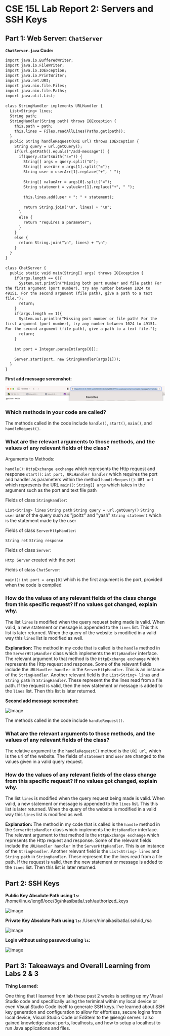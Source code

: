 # CSE 15L Lab Report 2: Servers and SSH Keys 

## Part 1: Web Server: ```ChatServer```

**```ChatServer.java``` Code:**

```
import java.io.BufferedWriter;
import java.io.FileWriter;
import java.io.IOException;
import java.io.PrintWriter;
import java.net.URI;
import java.nio.file.Files;
import java.nio.file.Paths;
import java.util.List;

class StringHandler implements URLHandler {
  List<String> lines;
  String path;
  StringHandler(String path) throws IOException {
    this.path = path;
    this.lines = Files.readAllLines(Paths.get(path));
  }
  public String handleRequest(URI url) throws IOException {
    String query = url.getQuery();
    if(url.getPath().equals("/add-message")) {
      if(query.startsWith("s=")) {
        String[] args = query.split("&");
        String[] userArr = args[1].split("=");
        String user = userArr[1].replace("+", " ");
    
        String[] valueArr = args[0].split("=");
        String statement = valueArr[1].replace("+", " ");

        this.lines.add(user + ": " + statement);
    
        return String.join("\n", lines) + "\n";
      }
      else {
        return "requires a parameter";
      }
    }
    else {
      return String.join("\n", lines) + "\n";
    }
  }
}

class ChatServer {
  public static void main(String[] args) throws IOException {
    if(args.length == 0){
      System.out.println("Missing both port number and file path! For the first argument (port number), try any number between 1024 to 49151. For the second argument (file path), give a path to a text file.");
      return;
    }
    if(args.length == 1){
      System.out.println("Missing port number or file path! For the first argument (port number), try any number between 1024 to 49151. For the second argument (file path), give a path to a text file.");
      return;
    }

    int port = Integer.parseInt(args[0]);

    Server.start(port, new StringHandler(args[1]));
  }
}
```



**First add message screenshot:**

![Image](1st.png)

### Which methods in your code are called?

The methods called in the code include ```handle()```, ```start()```, ```main()```, and ```handleRequest()```.

### What are the relevant arguments to those methods, and the values of any relevant fields of the class?

Arguments to Methods:

```handle()```: ```HttpExchange exchange``` which represents the Http request and response 
```start()```: ```int port, URLHandler handler``` which requires the port and handler as parameters within the method 
```handleRequest()```: ```URI url``` which represents the URL
```main()```: ```String[] args``` which takes in the argument such as the port and text file path

Fields of class ```StringHandler```:

```List<String> lines```
```String path```
```String query = url.getQuery()```
```String user``` user of the query such as "jpoltz" and "yash"
```String statement``` which is the statement made by the user 

Fields of class ```ServerHttpHandler```:

```String ret```
```String response```

Fields of class ```Server```:

```Http Server``` created with the port 

Fields of class ```ChatServer```:

```main()```: ```int port = args[0]``` which is the first argument is the port, provided when the code is compiled

### How do the values of any relevant fields of the class change from this specific request? If no values got changed, explain why.

The list ```lines``` is modified when the query request being made is valid. When valid, a new statement or message is appended to the ```lines``` list. This this
list is later returned. When the query of the website is modified in a valid way this ```lines``` list is modified as well. 


**Explanation:**
The method in my code that is called is the ```handle``` method in the ```ServerHttpHandler``` class which implements the ```HttpHandler``` interface. 
The relevant argument to that method is the ```HttpExchange exchange``` which represents the Http request and response. Some of the relevant fields include 
the ```URLHandler handler``` in the ```ServerHttpHandler```. This is an instance of the ```StringHandler```. Another relevant field is the ```List<String> lines``` and ```String path```
in ```StringHandler```. These represent the the lines read from a file path. If the request is valid, then the new statement or message is added to the ```lines``` list. Then this 
list is later returned. 

**Second add message screenshot:**

![Image](2nd.png)

The methods called in the code include ```handleRequest()```.

### What are the relevant arguments to those methods, and the values of any relevant fields of the class?

The relative argument to the ```handleRequest()``` method is the ```URI url```, which is the url of the website. The fields of ```statement``` and ```user``` are changed
to the values given in a valid query request. 

### How do the values of any relevant fields of the class change from this specific request? If no values got changed, explain why.

The list ```lines``` is modified when the query request being made is valid. When valid, a new statement or message is appended to the ```lines``` list. This this
list is later returned. When the query of the website is modified in a valid way this ```lines``` list is modified as well. 


**Explanation:**
The method in my code that is called is the ```handle``` method in the ```ServerHttpHandler``` class which implements the ```HttpHandler``` interface. 
The relevant argument to that method is the ```HttpExchange exchange``` which represents the Http request and response. Some of the relevant fields include 
the ```URLHandler handler``` in the ```ServerHttpHandler```. This is an instance of the ```StringHandler```. Another relevant field is the ```List<String> lines``` and ```String path```
in ```StringHandler```. These represent the the lines read from a file path. If the request is valid, then the new statement or message is added to the ```lines``` list. Then this 
list is later returned. 

## Part 2: SSH Keys


**Public Key Absolute Path using ```ls```:** /home/linux/ieng6/oce/3g/nkasibatla/.ssh/authorized_keys

![Image](public1.png)

**Private Key Absolute Path using ```ls```:** /Users/nimaikasibatla/.ssh/id_rsa

![Image](public.png)

**Login without using password using ```ls```:**

![Image](login.png)

## Part 3: Takeaways and Overall Learning from Labs 2 & 3


**Thing Learned:**

One thing that I learned from lab these past 2 weeks is setting up my Visual Studio code and specifically using the teriminal within my local device or even 
Visual Studio Code itself to generate SSH keys. I've learned about SSH key generation and configuration to allow for effortless, secure logins from local device, 
Visual Studio Code or EdStem to the @ieng6 server. I also gained knowledge about ports, localhosts, and how to setup a localhost to run Java applications and files.





